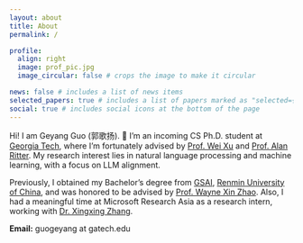 ```yaml
---
layout: about
title: About
permalink: /

profile:
  align: right
  image: prof_pic.jpg
  image_circular: false # crops the image to make it circular

news: false # includes a list of news items
selected_papers: true # includes a list of papers marked as "selected={true}"
social: true # includes social icons at the bottom of the page
---
```


Hi! I am Geyang Guo (郭歌扬). 👋 
I’m an incoming CS Ph.D. student at [Georgia Tech](https://www.cc.gatech.edu/degree-programs/phd-computer-science), where I’m fortunately advised by [Prof. Wei Xu](https://cocoxu.github.io) and [Prof. Alan Ritter](https://aritter.github.io).
My research interest lies in natural language processing and machine learning, with a focus on LLM alignment.

Previously, I obtained my Bachelor’s degree from [GSAI](http://ai.ruc.edu.cn), [Renmin University of China](https://www.ruc.edu.cn), and was honored to be advised by [Prof. Wayne Xin Zhao](https://scholar.google.com/citations?user=JNhNacoAAAAJ).
Also, I had a meaningful time at Microsoft Research Asia as a research intern, working with [Dr. Xingxing Zhang](https://xingxingzhang.github.io).


**Email:** guogeyang at gatech.edu
